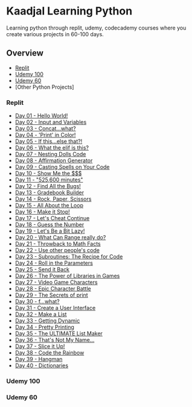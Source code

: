 # Kaadjal Learning Python
Learning python through replit, udemy, codecademy courses where you create various projects in 60-100 days. 

## Overview
* [Replit](#Replit)
* [Udemy 100](#Udemy100)
* [Udemy 60](#Udemy60)
* [Other Python Projects]
  
### Replit
* [Day 01 - Hello World!](https://github.com/Kaadjal/Python_100/blob/main/Replit/Day%201%20-%20Hello%20World!.py)
* [Day 02 - Input and Variables](https://github.com/Kaadjal/Python_100/blob/main/Replit/Day%202%20-%20Input%20and%20Variables.py)
* [Day 03 - Concat...what?](https://github.com/Kaadjal/Python_100/blob/main/Replit/Day%203%20-%20Concat...what%3F.py)
* [Day 04 - 'Print' in Color!](https://github.com/Kaadjal/Python_100/blob/main/Replit/Day%204%20-%20'Print'%20%20in%20Color!.py)
* [Day 05 - If this...else that?!](https://github.com/Kaadjal/Python_100/blob/main/Replit/Day%205%20-%20If%20this...else%20that.py)
* [Day 06 - What the elif is this?](https://github.com/Kaadjal/Python_100/blob/main/Replit/Day%206%20-%20What%20the%20elif%20is%20this.py)
* [Day 07 - Nesting Dolls Code](https://github.com/Kaadjal/Python_100/blob/main/Replit/Day%207%20-%20Nesting%20Dolls%20Code.py)
* [Day 08 - Affirmation Generator](https://github.com/Kaadjal/Python_100/blob/main/Replit/Day%208%20-%20Affirmation%20Generator.py)
* [Day 09 - Casting Spells on Your Code](https://github.com/Kaadjal/Python_100/blob/main/Replit/Day%209%20-%20Casting%20Spells%20on%20Your%20Code.py)
* [Day 10 - Show Me the $$$](https://github.com/Kaadjal/Python_100/blob/main/Replit/Day%2010%20-%20Show%20Me%20the%20%24%24%24.py)
* [Day 11 - "525,600 minutes"](https://github.com/Kaadjal/Python_100/blob/main/Replit/Day%2011%20-%20525%2C600%20minutes.py)
* [Day 12 - Find All the Bugs!](https://github.com/Kaadjal/Python_100/blob/main/Replit/Day%2012%20-%20Find%20All%20the%20Bugs!.py)
* [Day 13 - Gradebook Builder](https://github.com/Kaadjal/Python_100/blob/main/Replit/Day%2013%20-%20Gradebook%20Builder.py)
* [Day 14 - Rock, Paper, Scissors](https://github.com/Kaadjal/Python_100/blob/main/Replit/Day%2014%20-%20Rock%2C%20Paper%2C%20Scissors.py)
* [Day 15 - All About the Loop](https://github.com/Kaadjal/Python_100/blob/main/Replit/Day%2015%20-%20All%20About%20the%20Loop.py)
* [Day 16 - Make it Stop!](https://github.com/Kaadjal/Python_100/blob/main/Replit/Day%2016%20-%20Make%20it%20Stop!.py)
* [Day 17 - Let's Cheat Continue](https://github.com/Kaadjal/Python_100/blob/main/Replit/Day%2017%20-%20Let's%20Cheat%20Continue.py)
* [Day 18 - Guess the Number](https://github.com/Kaadjal/Python_100/blob/main/Replit/Day%2018%20-%20Guess%20the%20Number.py)
* [Day 19 - Let's Be a Bit Lazy!](https://github.com/Kaadjal/Python_100/blob/main/Replit/Day%2019%20-%20Let's%20Be%20a%20Bit%20Lazy!.py)
* [Day 20 - What Can Range really do?]()
* [Day 21 - Throwback to Math Facts]()
* [Day 22 - Use other people's code]()
* [Day 23 - Subroutines: The Recipe for Code]()
* [Day 24 - Roll in the Parameters]()
* [Day 25 - Send it Back]()
* [Day 26 - The Power of Libraries in Games]()
* [Day 27 - Video Game Characters]()
* [Day 28 - Epic Character Battle]()
* [Day 29 - The Secrets of print]()
* [Day 30 - f...what?]()
* [Day 31 - Create a User Interface]()
* [Day 32 - Make a List]()
* [Day 33 - Getting Dynamic]()
* [Day 34 - Pretty Printing]()
* [Day 35 - The ULTIMATE List Maker]()
* [Day 36 - That's Not My Name...]()
* [Day 37 - Slice it Up!]()
* [Day 38 - Code the Rainbow]()
* [Day 39 - Hangman]()
* [Day 40 - Dictionaries]()


### Udemy 100

### Udemy 60
